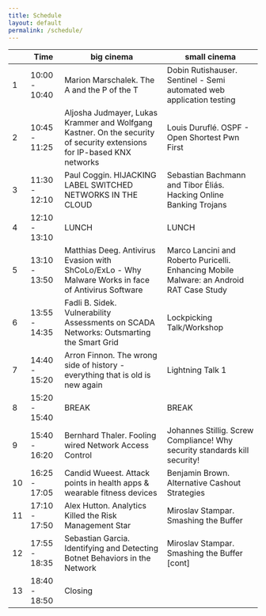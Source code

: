 ```yaml
---
title: Schedule
layout: default
permalink: /schedule/
---
```


|   | Time          | big cinema                                                                                                             | small cinema                                                                             |
| - | ------------- | ---------------------------------------------------------------------------------------------------------------------- | ---------------------------------------------------------------------------------------- |
|1  | 10:00 - 10:40 | Marion Marschalek. The A and the P of the T                                                                            | Dobin Rutishauser. Sentinel - Semi automated web application testing                     |
|2  | 10:45 - 11:25 | Aljosha Judmayer, Lukas Krammer and Wolfgang Kastner. On the security of security extensions for IP-based KNX networks | Louis Duruflé. OSPF - Open Shortest Pwn First                                            |
|3  | 11:30 - 12:10 | Paul Coggin. HIJACKING LABEL SWITCHED NETWORKS IN THE CLOUD                                                            | Sebastian Bachmann and Tibor Éliás. Hacking Online Banking Trojans                       |
|4  | 12:10 - 13:10 | LUNCH                                                                                                                  | LUNCH                                                                                    |
|5  | 13:10 - 13:50 | Matthias Deeg. Antivirus Evasion with ShCoLo/ExLo - Why Malware Works in face of Antivirus Software                    | Marco Lancini and Roberto Puricelli. Enhancing Mobile Malware: an Android RAT Case Study |
|6  | 13:55 - 14:35 | Fadli B. Sidek. Vulnerability Assessments on SCADA Networks: Outsmarting the Smart Grid                                | Lockpicking Talk/Workshop                                                                |
|7  | 14:40 - 15:20 | Arron Finnon. The wrong side of history - everything that is old is new again                                          | Lightning Talk 1                                                                         |
|8  | 15:20 - 15:40 | BREAK                                                                                                                  | BREAK                                                                                    |
|9  | 15:40 - 16:20 | Bernhard Thaler. Fooling wired Network Access Control                                                                  | Johannes Stillig. Screw Compliance! Why security standards kill security!                |
|10 | 16:25 - 17:05 | Candid Wueest. Attack points in health apps & wearable fitness devices                                                 | Benjamin Brown. Alternative Cashout Strategies                                           |
|11 | 17:10 - 17:50 | Alex Hutton. Analytics Killed the Risk Management Star                                                                 | Miroslav Stampar. Smashing the Buffer                                                    |
|12 | 17:55 - 18:35 | Sebastian Garcia. Identifying and Detecting Botnet Behaviors in the Network                                            | Miroslav Stampar. Smashing the Buffer [cont]                                             |
|13 | 18:40 - 18:50 | Closing                                                                                                                |                                                                                          |

